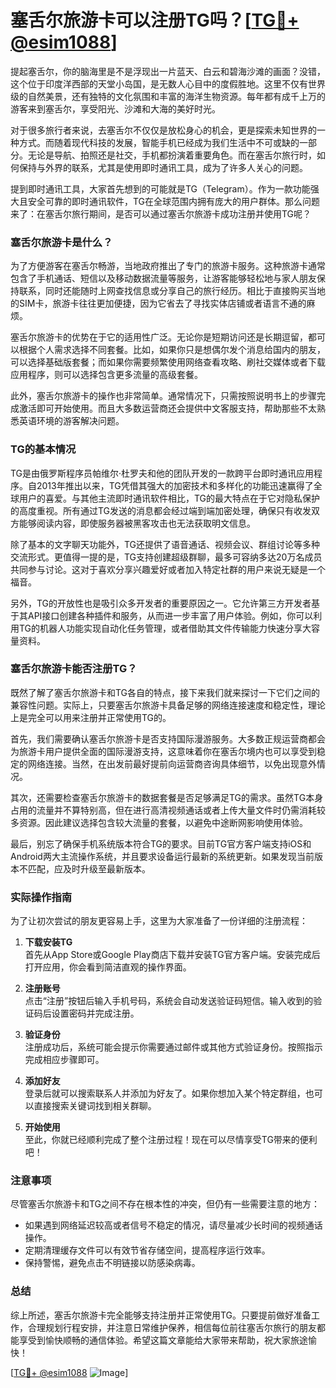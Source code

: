 # 塞舌尔旅游卡可以注册TG吗？[[TG💪+ @esim1088](https://t.me/s/esim1088)]

提起塞舌尔，你的脑海里是不是浮现出一片蓝天、白云和碧海沙滩的画面？没错，这个位于印度洋西部的天堂小岛国，是无数人心目中的度假胜地。这里不仅有世界级的自然美景，还有独特的文化氛围和丰富的海洋生物资源。每年都有成千上万的游客来到塞舌尔，享受阳光、沙滩和大海的美好时光。

对于很多旅行者来说，去塞舌尔不仅仅是放松身心的机会，更是探索未知世界的一种方式。而随着现代科技的发展，智能手机已经成为我们生活中不可或缺的一部分。无论是导航、拍照还是社交，手机都扮演着重要角色。而在塞舌尔旅行时，如何保持与外界的联系，尤其是使用即时通讯工具，成为了许多人关心的问题。

提到即时通讯工具，大家首先想到的可能就是TG（Telegram）。作为一款功能强大且安全可靠的即时通讯软件，TG在全球范围内拥有庞大的用户群体。那么问题来了：在塞舌尔旅行期间，是否可以通过塞舌尔旅游卡成功注册并使用TG呢？

### 塞舌尔旅游卡是什么？

为了方便游客在塞舌尔畅游，当地政府推出了专门的旅游卡服务。这种旅游卡通常包含了手机通话、短信以及移动数据流量等服务，让游客能够轻松地与家人朋友保持联系，同时还能随时上网查找信息或分享自己的旅行经历。相比于直接购买当地的SIM卡，旅游卡往往更加便捷，因为它省去了寻找实体店铺或者语言不通的麻烦。

塞舌尔旅游卡的优势在于它的适用性广泛。无论你是短期访问还是长期逗留，都可以根据个人需求选择不同套餐。比如，如果你只是想偶尔发个消息给国内的朋友，可以选择基础版套餐；而如果你需要频繁使用网络查看攻略、刷社交媒体或者下载应用程序，则可以选择包含更多流量的高级套餐。

此外，塞舌尔旅游卡的操作也非常简单。通常情况下，只需按照说明书上的步骤完成激活即可开始使用。而且大多数运营商还会提供中文客服支持，帮助那些不太熟悉英语环境的游客解决问题。

### TG的基本情况

TG是由俄罗斯程序员帕维尔·杜罗夫和他的团队开发的一款跨平台即时通讯应用程序。自2013年推出以来，TG凭借其强大的加密技术和多样化的功能迅速赢得了全球用户的喜爱。与其他主流即时通讯软件相比，TG的最大特点在于它对隐私保护的高度重视。所有通过TG发送的消息都会经过端到端加密处理，确保只有收发双方能够阅读内容，即使服务器被黑客攻击也无法获取明文信息。

除了基本的文字聊天功能外，TG还提供了语音通话、视频会议、群组讨论等多种交流形式。更值得一提的是，TG支持创建超级群聊，最多可容纳多达20万名成员共同参与讨论。这对于喜欢分享兴趣爱好或者加入特定社群的用户来说无疑是一个福音。

另外，TG的开放性也是吸引众多开发者的重要原因之一。它允许第三方开发者基于其API接口创建各种插件和服务，从而进一步丰富了用户体验。例如，你可以利用TG的机器人功能实现自动化任务管理，或者借助其文件传输能力快速分享大容量资料。

### 塞舌尔旅游卡能否注册TG？

既然了解了塞舌尔旅游卡和TG各自的特点，接下来我们就来探讨一下它们之间的兼容性问题。实际上，只要塞舌尔旅游卡具备足够的网络连接速度和稳定性，理论上是完全可以用来注册并正常使用TG的。

首先，我们需要确认塞舌尔旅游卡是否支持国际漫游服务。大多数正规运营商都会为旅游卡用户提供全面的国际漫游支持，这意味着你在塞舌尔境内也可以享受到稳定的网络连接。当然，在出发前最好提前向运营商咨询具体细节，以免出现意外情况。

其次，还需要检查塞舌尔旅游卡的数据套餐是否足够满足TG的需求。虽然TG本身占用的流量并不算特别高，但在进行高清视频通话或者上传大量文件时仍需消耗较多资源。因此建议选择包含较大流量的套餐，以避免中途断网影响使用体验。

最后，别忘了确保手机系统版本符合TG的要求。目前TG官方客户端支持iOS和Android两大主流操作系统，并且要求设备运行最新的系统更新。如果发现当前版本不匹配，应及时升级至最新版本。

### 实际操作指南

为了让初次尝试的朋友更容易上手，这里为大家准备了一份详细的注册流程：

1. **下载安装TG**  
   首先从App Store或Google Play商店下载并安装TG官方客户端。安装完成后打开应用，你会看到简洁直观的操作界面。

2. **注册账号**  
   点击“注册”按钮后输入手机号码，系统会自动发送验证码短信。输入收到的验证码后设置密码并完成注册。

3. **验证身份**  
   注册成功后，系统可能会提示你需要通过邮件或其他方式验证身份。按照指示完成相应步骤即可。

4. **添加好友**  
   登录后就可以搜索联系人并添加为好友了。如果你想加入某个特定群组，也可以直接搜索关键词找到相关群聊。

5. **开始使用**  
   至此，你就已经顺利完成了整个注册过程！现在可以尽情享受TG带来的便利吧！

### 注意事项

尽管塞舌尔旅游卡和TG之间不存在根本性的冲突，但仍有一些需要注意的地方：

- 如果遇到网络延迟较高或者信号不稳定的情况，请尽量减少长时间的视频通话操作。
- 定期清理缓存文件可以有效节省存储空间，提高程序运行效率。
- 保持警惕，避免点击不明链接以防感染病毒。

### 总结

综上所述，塞舌尔旅游卡完全能够支持注册并正常使用TG。只要提前做好准备工作，合理规划行程安排，并注意日常维护保养，相信每位前往塞舌尔旅行的朋友都能享受到愉快顺畅的通信体验。希望这篇文章能给大家带来帮助，祝大家旅途愉快！

[[TG💪+ @esim1088](https://t.me/s/esim1088) ![Image](https://i.postimg.cc/4NQfJmqS/Snipaste-2025-05-13-00-14-12.png)]